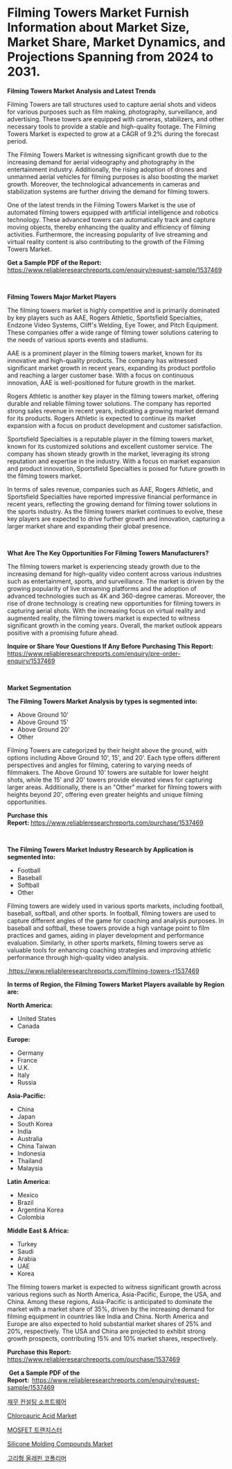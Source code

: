<p><h1>Filming Towers Market Furnish Information about Market Size, Market Share, Market Dynamics, and Projections Spanning from 2024 to 2031.</h1></p><p><strong>Filming Towers Market Analysis and Latest Trends</strong></p>
<p><p>Filming Towers are tall structures used to capture aerial shots and videos for various purposes such as film making, photography, surveillance, and advertising. These towers are equipped with cameras, stabilizers, and other necessary tools to provide a stable and high-quality footage. The Filming Towers Market is expected to grow at a CAGR of 9.2% during the forecast period.</p><p>The Filming Towers Market is witnessing significant growth due to the increasing demand for aerial videography and photography in the entertainment industry. Additionally, the rising adoption of drones and unmanned aerial vehicles for filming purposes is also boosting the market growth. Moreover, the technological advancements in cameras and stabilization systems are further driving the demand for filming towers.</p><p>One of the latest trends in the Filming Towers Market is the use of automated filming towers equipped with artificial intelligence and robotics technology. These advanced towers can automatically track and capture moving objects, thereby enhancing the quality and efficiency of filming activities. Furthermore, the increasing popularity of live streaming and virtual reality content is also contributing to the growth of the Filming Towers Market.</p></p>
<p><strong>Get a Sample PDF of the Report:&nbsp;</strong> <a href="https://www.reliableresearchreports.com/enquiry/request-sample/1537469">https://www.reliableresearchreports.com/enquiry/request-sample/1537469</a></p>
<p>&nbsp;</p>
<p><strong>Filming Towers Major Market Players</strong></p>
<p><p>The filming towers market is highly competitive and is primarily dominated by key players such as AAE, Rogers Athletic, Sportsfield Specialties, Endzone Video Systems, Cliff's Welding, Eye Tower, and Pitch Equipment. These companies offer a wide range of filming tower solutions catering to the needs of various sports events and stadiums.</p><p>AAE is a prominent player in the filming towers market, known for its innovative and high-quality products. The company has witnessed significant market growth in recent years, expanding its product portfolio and reaching a larger customer base. With a focus on continuous innovation, AAE is well-positioned for future growth in the market.</p><p>Rogers Athletic is another key player in the filming towers market, offering durable and reliable filming tower solutions. The company has reported strong sales revenue in recent years, indicating a growing market demand for its products. Rogers Athletic is expected to continue its market expansion with a focus on product development and customer satisfaction.</p><p>Sportsfield Specialties is a reputable player in the filming towers market, known for its customized solutions and excellent customer service. The company has shown steady growth in the market, leveraging its strong reputation and expertise in the industry. With a focus on market expansion and product innovation, Sportsfield Specialties is poised for future growth in the filming towers market.</p><p>In terms of sales revenue, companies such as AAE, Rogers Athletic, and Sportsfield Specialties have reported impressive financial performance in recent years, reflecting the growing demand for filming tower solutions in the sports industry. As the filming towers market continues to evolve, these key players are expected to drive further growth and innovation, capturing a larger market share and expanding their global presence.</p></p>
<p>&nbsp;</p>
<p><strong>What Are The Key Opportunities For Filming Towers Manufacturers?</strong></p>
<p><p>The filming towers market is experiencing steady growth due to the increasing demand for high-quality video content across various industries such as entertainment, sports, and surveillance. The market is driven by the growing popularity of live streaming platforms and the adoption of advanced technologies such as 4K and 360-degree cameras. Moreover, the rise of drone technology is creating new opportunities for filming towers in capturing aerial shots. With the increasing focus on virtual reality and augmented reality, the filming towers market is expected to witness significant growth in the coming years. Overall, the market outlook appears positive with a promising future ahead.</p></p>
<p><strong>Inquire or Share Your Questions If Any Before Purchasing This Report:</strong> <a href="https://www.reliableresearchreports.com/enquiry/pre-order-enquiry/1537469">https://www.reliableresearchreports.com/enquiry/pre-order-enquiry/1537469</a></p>
<p>&nbsp;</p>
<p><strong>Market Segmentation</strong></p>
<p><strong>The Filming Towers Market Analysis by types is segmented into:</strong></p>
<p><ul><li>Above Ground 10'</li><li>Above Ground 15'</li><li>Above Ground 20'</li><li>Other</li></ul></p>
<p><p>Filming Towers are categorized by their height above the ground, with options including Above Ground 10', 15', and 20'. Each type offers different perspectives and angles for filming, catering to varying needs of filmmakers. The Above Ground 10' towers are suitable for lower height shots, while the 15' and 20' towers provide elevated views for capturing larger areas. Additionally, there is an "Other" market for filming towers with heights beyond 20', offering even greater heights and unique filming opportunities.</p></p>
<p><strong>Purchase this Report:&nbsp;</strong><a href="https://www.reliableresearchreports.com/purchase/1537469">https://www.reliableresearchreports.com/purchase/1537469</a></p>
<p>&nbsp;</p>
<p><strong>The Filming Towers Market Industry Research by Application is segmented into:</strong></p>
<p><ul><li>Football</li><li>Baseball</li><li>Softball</li><li>Other</li></ul></p>
<p><p>Filming towers are widely used in various sports markets, including football, baseball, softball, and other sports. In football, filming towers are used to capture different angles of the game for coaching and analysis purposes. In baseball and softball, these towers provide a high vantage point to film practices and games, aiding in player development and performance evaluation. Similarly, in other sports markets, filming towers serve as valuable tools for enhancing coaching strategies and improving athletic performance through high-quality video analysis.</p></p>
<p><a href="https://www.reliableresearchreports.com/filming-towers-r1537469">&nbsp;https://www.reliableresearchreports.com/filming-towers-r1537469</a></p>
<p><strong>In terms of Region, the Filming Towers Market Players available by Region are:</strong></p>
<p>
    <p> <strong> North America: </strong>
        <ul>
            <li>United States</li>
            <li>Canada</li>
        </ul>
        </p> 
    <p> <strong> Europe: </strong>
        <ul>
            <li>Germany</li>
            <li>France</li>
            <li>U.K.</li>
            <li>Italy</li>
            <li>Russia</li>
        </ul>
        </p> 
    <p> <strong> Asia-Pacific: </strong>
        <ul>
            <li>China</li>
            <li>Japan</li>
            <li>South Korea</li>
            <li>India</li>
            <li>Australia</li>
            <li>China Taiwan</li>
            <li>Indonesia</li>
            <li>Thailand</li>
            <li>Malaysia</li>
        </ul>
        </p> 
    <p> <strong> Latin America: </strong>
        <ul>
            <li>Mexico</li>
            <li>Brazil</li>
            <li>Argentina Korea</li>
            <li>Colombia</li>
        </ul>
        </p> 
    <p> <strong> Middle East & Africa: </strong>
        <ul>
            <li>Turkey</li>
            <li>Saudi</li>
            <li>Arabia</li>
            <li>UAE</li>
            <li>Korea</li>
        </ul>
    </p>
    </p>
<p><p>The filming towers market is expected to witness significant growth across various regions such as North America, Asia-Pacific, Europe, the USA, and China. Among these regions, Asia-Pacific is anticipated to dominate the market with a market share of 35%, driven by the increasing demand for filming equipment in countries like India and China. North America and Europe are also expected to hold substantial market shares of 25% and 20%, respectively. The USA and China are projected to exhibit strong growth prospects, contributing 15% and 10% market shares, respectively.</p></p>
<p><strong>Purchase this Report: </strong><a href="https://www.reliableresearchreports.com/purchase/1537469">https://www.reliableresearchreports.com/purchase/1537469</a></p>
<p>&nbsp;<strong>Get a Sample PDF of the Report:&nbsp;&nbsp;</strong><a href="https://www.reliableresearchreports.com/enquiry/request-sample/1537469">https://www.reliableresearchreports.com/enquiry/request-sample/1537469</a></p>
<p><strong></strong></p>
<p><p><a href="https://medium.com/@tarynhermanii/%EC%9E%AC%EB%AC%B4-%EC%BB%A8%EC%84%A4%ED%8C%85-%EC%86%8C%ED%94%84%ED%8A%B8%EC%9B%A8%EC%96%B4-%EC%8B%9C%EC%9E%A5%EC%9D%80-%EC%8B%9C%EC%9E%A5-%EC%A0%90%EC%9C%A0%EC%9C%A8-%EC%8B%9C%EC%9E%A5-%ED%8A%B8%EB%A0%8C%EB%93%9C-%EB%B0%8F-%EC%8B%9C%EC%9E%A5-%EC%84%B1%EC%9E%A5%EC%97%90-%EA%B4%80%ED%95%9C-%EC%A0%95%EB%B3%B4%EB%A5%BC-%EC%A0%9C%EA%B3%B5%ED%95%A9%EB%8B%88%EB%8B%A4-8d4e6dddad24">재무 컨설팅 소프트웨어</a></p><p><a href="https://issuu.com/reportprime-2/docs/chloroauric-acid-market-size-2030.pptx">Chloroauric Acid Market</a></p><p><a href="https://github.com/hzumrdvas204296/Market-Research-Report-List-1/blob/main/233254431512.md">MOSFET 트랜지스터</a></p><p><a href="https://issuu.com/reportprime-2/docs/silicone-molding-compounds-market-size-2030.pptx">Silicone Molding Compounds Market</a></p><p><a href="https://github.com/PhilToryphy7876567/Market-Research-Report-List-1/blob/main/175786031513.md">고리형 올레핀 코폴리머</a></p></p>
